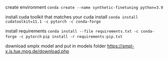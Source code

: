 create environment
`conda create --name synthetic-finetuning python=3.9`

install cuda toolkit that matches your cuda install
`conda install cudatoolkit=11.1 -c pytorch -c conda-forge`

install requirements
`conda install --file requirements.txt -c conda-forge -c pytorch`
`pip install -r requirements-pip.txt`

download smplx model and put in models folder
https://smpl-x.is.tue.mpg.de/download.php
